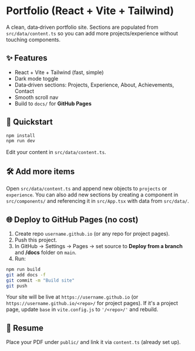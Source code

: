 # Portfolio (React + Vite + Tailwind)

A clean, data‑driven portfolio site. Sections are populated from `src/data/content.ts` so you can add more projects/experience without touching components.

## ✨ Features
- React + Vite + Tailwind (fast, simple)
- Dark mode toggle
- Data‑driven sections: Projects, Experience, About, Achievements, Contact
- Smooth scroll nav
- Build to `docs/` for **GitHub Pages**

## 🚀 Quickstart
```bash
npm install
npm run dev
```

Edit your content in `src/data/content.ts`.

## 🛠 Add more items
Open `src/data/content.ts` and append new objects to `projects` or `experience`. You can also add new sections by creating a component in `src/components/` and referencing it in `src/App.tsx` with data from `src/data/`.

## 🌐 Deploy to GitHub Pages (no cost)
1. Create repo `username.github.io` (or any repo for project pages).
2. Push this project.
3. In GitHub → Settings → Pages → set source to **Deploy from a branch** and **/docs** folder on `main`.
4. Run:
```bash
npm run build
git add docs -f
git commit -m "Build site"
git push
```
Your site will be live at `https://username.github.io` (or `https://username.github.io/<repo>/` for project pages). If it's a project page, update `base` in `vite.config.js` to `'/<repo>/'` and rebuild.

## 📄 Resume
Place your PDF under `public/` and link it via `content.ts` (already set up).
